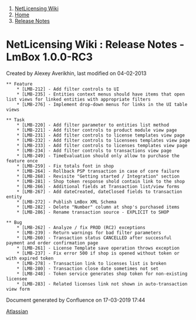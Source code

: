 1.  [NetLicensing Wiki](index.html)
2.  [Home](Home_11010214.html)
3.  [Release Notes](Release-Notes_11010240.html)

<span id="title-text"> NetLicensing Wiki : Release Notes - LmBox 1.0.0-RC3 </span>
==================================================================================

Created by <span class="author"> Alexey Averikhin</span>, last modified
on 04-02-2013

    ** Feature
        * [LMB-212] - Add filter controls to UI
        * [LMB-235] - Entities context menus should have items that open list views for linked entities with appropriate filters
        * [LMB-276] - Implement drop-down menus for links in the UI table views

    ** Task
        * [LMB-220] - Add filter parameter to entities list method
        * [LMB-221] - Add filter controls to product module view page
        * [LMB-231] - Add filter controls to license templates view page
        * [LMB-232] - Add filter controls to licensees templates view page
        * [LMB-233] - Add filter controls to licenses templates view page
        * [LMB-234] - Add filter controls to transactions view page
        * [LMB-249] - TimeEvaluation should only allow to purchase the feature once
        * [LMB-259] - Fix totals font in shop
        * [LMB-264] - Rollback PSP transaction in case of core failure
        * [LMB-268] - Revisite "Getting started / Integration" section
        * [LMB-281] - Shop token response shold contain link to the shop
        * [LMB-266] - Additional fields at Transaction list/view forms
        * [LMB-267] - Add dateCreated, dateClosed fields to transaction entity
        * [LMB-272] - Publish LmBox XML Schema
        * [LMB-282] - Delete "Number" column at shop's purchased items
        * [LMB-286] - Rename transaction source - EXPLICIT to SHOP

    ** Bug
        * [LMB-262] - Analyze / fix PROD (RC2) exceptions
        * [LMB-239] - Return warnings for bad filter parameters
        * [LMB-260] - Transaction status CANCELLED after successful payment and order confirmation page
        * [LMB-261] - License Template save operation throws exception
        * [LMB-237] - Fix error 500 if shop is opened without token or with expired token
        * [LMB-278] - Transaction link to licenses list is broken
        * [LMB-280] - Transaction close date sometimes not set
        * [LMB-248] - Token service generates shop token for non-existing licensee
        * [LMB-283] - Related licenses link not shown in auto-transaction view form

Document generated by Confluence on 17-03-2019 17:44

[Atlassian](http://www.atlassian.com/)
